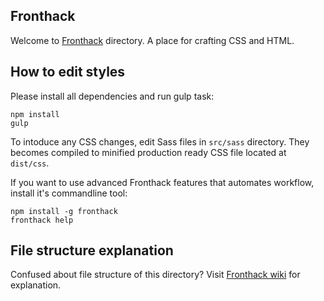 ## Fronthack

Welcome to [Fronthack](http://fronthack.com/) directory.
A place for crafting CSS and HTML.

## How to edit styles

Please install all dependencies and run gulp task:

```
npm install
gulp
```

To intoduce any CSS changes, edit Sass files in `src/sass` directory. They becomes
compiled to minified production ready CSS file located at `dist/css`.

If you want to use advanced Fronthack features that automates workflow, install
it's commandline tool:

```
npm install -g fronthack
fronthack help
```

## File structure explanation

Confused about file structure of this directory?
Visit [Fronthack wiki](https://github.com/frontcraft/fronthack-repo/wiki/2.-File-structure-explanation)
for explanation.

